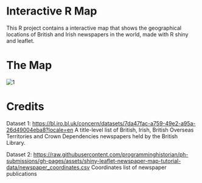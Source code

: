# Interactive R Map 
This R project contains a interactive map that shows the geographical locations of British and Irish newspapers in the world, made with R shiny and leaflet.

# The Map
![1](https://github.com/HaoEarm/Portfolio-Projects/assets/124886637/b058d5fb-7602-4709-8e69-490e4a797813)

# Credits
Dataset 1: https://bl.iro.bl.uk/concern/datasets/7da47fac-a759-49e2-a95a-26d49004eba8?locale=en
A title-level list of British, Irish, British Overseas Territories and Crown Dependencies newspapers held by the British Library.

Dataset 2: https://raw.githubusercontent.com/programminghistorian/ph-submissions/gh-pages/assets/shiny-leaflet-newspaper-map-tutorial-data/newspaper_coordinates.csv
Coordinates list of newspaper publications
